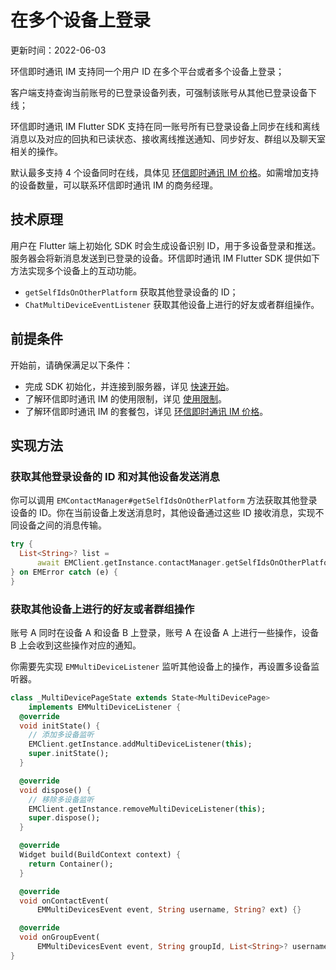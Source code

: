 # 在多个设备上登录

更新时间：2022-06-03

环信即时通讯 IM 支持同一个用户 ID 在多个平台或者多个设备上登录；

客户端支持查询当前账号的已登录设备列表，可强制该账号从其他已登录设备下线；

环信即时通讯 IM Flutter SDK 支持在同一账号所有已登录设备上同步在线和离线消息以及对应的回执和已读状态、接收离线推送通知、同步好友、群组以及聊天室相关的操作。

默认最多支持 4 个设备同时在线，具体见 [环信即时通讯 IM 价格](https://www.easemob.com/pricing/im)。如需增加支持的设备数量，可以联系环信即时通讯 IM 的商务经理。

## 技术原理

用户在 Flutter 端上初始化 SDK 时会生成设备识别 ID，用于多设备登录和推送。服务器会将新消息发送到已登录的设备。环信即时通讯 IM Flutter SDK 提供如下方法实现多个设备上的互动功能。

- `getSelfIdsOnOtherPlatform` 获取其他登录设备的 ID；
- `ChatMultiDeviceEventListener` 获取其他设备上进行的好友或者群组操作。

## 前提条件

开始前，请确保满足以下条件：

- 完成 SDK 初始化，并连接到服务器，详见 [快速开始](https://docs-im.easemob.com/ccim/rn/quickstart)。
- 了解环信即时通讯 IM 的使用限制，详见 [使用限制](https://docs-im.easemob.com/ccim/limitation)。
- 了解环信即时通讯 IM 的套餐包，详见 [环信即时通讯 IM 价格](https://www.easemob.com/pricing/im)。

## 实现方法

### 获取其他登录设备的 ID 和对其他设备发送消息

你可以调用 `EMContactManager#getSelfIdsOnOtherPlatform` 方法获取其他登录设备的 ID。你在当前设备上发送消息时，其他设备通过这些 ID 接收消息，实现不同设备之间的消息传输。

```dart
try {
  List<String>? list =
      await EMClient.getInstance.contactManager.getSelfIdsOnOtherPlatform();
} on EMError catch (e) {
}
```

### 获取其他设备上进行的好友或者群组操作

账号 A 同时在设备 A 和设备 B 上登录，账号 A 在设备 A 上进行一些操作，设备 B 上会收到这些操作对应的通知。

你需要先实现 `EMMultiDeviceListener` 监听其他设备上的操作，再设置多设备监听器。

```dart
class _MultiDevicePageState extends State<MultiDevicePage>
    implements EMMultiDeviceListener {
  @override
  void initState() {
    // 添加多设备监听
    EMClient.getInstance.addMultiDeviceListener(this);
    super.initState();
  }

  @override
  void dispose() {
    // 移除多设备监听
    EMClient.getInstance.removeMultiDeviceListener(this);
    super.dispose();
  }

  @override
  Widget build(BuildContext context) {
    return Container();
  }

  @override
  void onContactEvent(
      EMMultiDevicesEvent event, String username, String? ext) {}

  @override
  void onGroupEvent(
      EMMultiDevicesEvent event, String groupId, List<String>? usernames) {}
}
```